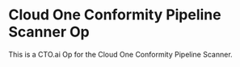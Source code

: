 # Cloud One Conformity Pipeline Scanner Op

This is a CTO.ai Op for the Cloud One Conformity Pipeline Scanner.
